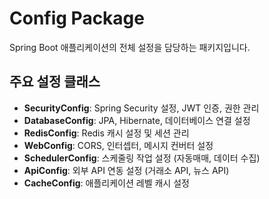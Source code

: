 # Config Package

Spring Boot 애플리케이션의 전체 설정을 담당하는 패키지입니다.

## 주요 설정 클래스

- **SecurityConfig**: Spring Security 설정, JWT 인증, 권한 관리
- **DatabaseConfig**: JPA, Hibernate, 데이터베이스 연결 설정
- **RedisConfig**: Redis 캐시 설정 및 세션 관리
- **WebConfig**: CORS, 인터셉터, 메시지 컨버터 설정
- **SchedulerConfig**: 스케줄링 작업 설정 (자동매매, 데이터 수집)
- **ApiConfig**: 외부 API 연동 설정 (거래소 API, 뉴스 API)
- **CacheConfig**: 애플리케이션 레벨 캐시 설정